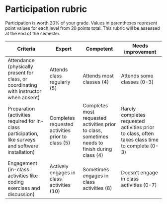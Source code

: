 # Participation rubric

Participation is worth 20% of your grade. Values in parentheses represent point values for each level from 20 points total. This rubric will be assessed at the end of the semester.

| Criteria | Expert | Competent | Needs improvement
|----------|--------|-----------|--------
| Attendance (physically present for class, or coordinating with instructor when absent) | Attends class regularly (5) | Attends most classes (4) | Attends some classes (0-3)
| Preparation (activities required for in-class participation, like surveys and software installation) | Completes requested activities prior to class (5) | Completes most requested activities prior to class, sometimes needs to finish during class (4) | Rarely completes requested activities prior to class, often takes class time to complete (0-3)
| Engagement (in-class activities like coding exercises and discussion) | Actively engages in class activities (10) | Sometimes engages in class activities (8) | Doesn’t engage in class activities (0-7)
